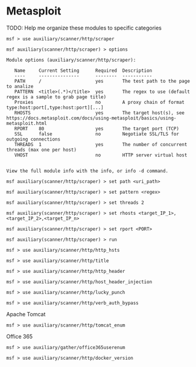 # Metasploit

TODO: Help me organize these modules to specific categories

```
msf > use auxiliary/scanner/http/scraper

msf auxiliary(scanner/http/scraper) > options

Module options (auxiliary/scanner/http/scraper):

   Name     Current Setting      Required  Description
   ----     ---------------      --------  -----------
   PATH     /                    yes       The test path to the page to analize
   PATTERN  <title>(.*)</title>  yes       The regex to use (default regex is a sample to grab page title)
   Proxies                       no        A proxy chain of format type:host:port[,type:host:port][...]
   RHOSTS                        yes       The target host(s), see https://docs.metasploit.com/docs/using-metasploit/basics/using-metasploit.html
   RPORT    80                   yes       The target port (TCP)
   SSL      false                no        Negotiate SSL/TLS for outgoing connections
   THREADS  1                    yes       The number of concurrent threads (max one per host)
   VHOST                         no        HTTP server virtual host


View the full module info with the info, or info -d command.

msf auxiliary(scanner/http/scraper) > set path <uri_path>

msf auxiliary(scanner/http/scraper) > set pattern <regex>

msf auxiliary(scanner/http/scraper) > set threads 2

msf auxiliary(scanner/http/scraper) > set rhosts <target_IP_1>,<target_IP_2>,<target_IP_n>

msf auxiliary(scanner/http/scraper) > set rport <PORT>

msf auxiliary(scanner/http/scraper) > run
```

`msf > use auxiliary/scanner/http/http_hsts`

`msf > use auxiliary/scanner/http/title`

`msf > use auxiliary/scanner/http/http_header`

`msf > use auxiliary/scanner/http/host_header_injection`

`msf > use auxiliary/scanner/http/lucky_punch`

`msf > use auxiliary/scanner/http/verb_auth_bypass`

Apache Tomcat

`msf > use auxiliary/scanner/http/tomcat_enum`

Office 365

`msf > use auxiliary/gather/office365userenum`

`msf > use auxiliary/scanner/http/docker_version`